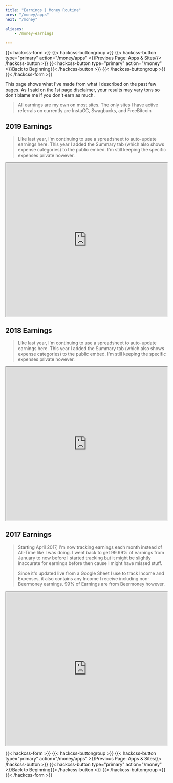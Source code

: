 ```yaml
---
title: "Earnings | Money Routine"
prev: "/money/apps"
next: "/money"

aliases:
    - /money-earnings

---
```


{{< hackcss-form >}}
  {{< hackcss-buttongroup >}}
      {{< hackcss-button type="primary" action="/money/apps" >}}Previous Page:
          Apps & Sites{{< /hackcss-button >}}
      {{< hackcss-button type="primary" action="/money" >}}Back to Beginning{{<
          /hackcss-button >}}
  {{< /hackcss-buttongroup >}}
{{< /hackcss-form >}}

This page shows what I've made from what I described on the past few pages. As I
said on the 1st page disclaimer, your results may vary tons so don't blame me if
you don't earn as much.

> All earnings are my own on most sites. The only sites I have active referrals
> on currently are InstaGC, Swagbucks, and FreeBitcoin

## 2019 Earnings

> Like last year, I'm continuing to use a spreadsheet to auto-update earnings
> here. This year I added the Summary tab (which also shows expense categories)
> to the public embed. I'm still keeping the specific expenses private however.

<iframe title="2019 Earnings"
src="https://docs.google.com/spreadsheets/d/e/2PACX-1vRj4tYjK7BbYefNY4SXb90yxXSH4C4GiYnWVdBN5i3GmI6Q1qgb2yoMOfvk3_z0KWGvyp-x0hAJkulC/pubhtml?gid=636621524&widget=true&headers=false"
width="100%" height="480px" class="lazyload" loading=”lazy”></iframe>

## 2018 Earnings

> Like last year, I'm continuing to use a spreadsheet to auto-update earnings
> here. This year I added the Summary tab (which also shows expense categories)
> to the public embed. I'm still keeping the specific expenses private however.

<iframe title="2018 Earnings"
src="https://docs.google.com/spreadsheets/d/e/2PACX-1vTGXXvdC_nt8zmAEXwdY0Xkxgb1liubRD9PvFVdiEKUh5T3otyIU7clCEV50PnuA47MaqjSkQvOJbQe/pubhtml?gid=636621524&widget=true&headers=false"
width="100%" height="480px" class="lazyload" loading=”lazy”></iframe>

## 2017 Earnings

> Starting April 2017, I'm now tracking earnings each month instead of All-Time
> like I was doing. I went back to get 99.99% of earnings from January to now
> before I started tracking but it might be slightly inaccurate for earnings
> before then cause I might have missed stuff.
>
> Since it's updated live from a Google Sheet I use to track Income and
> Expenses, it also contains any Income I receive including non-Beermoney
> earnings. 99% of Earnings are from Beermoney however.

<iframe title="2017 Earnings"
src="https://docs.google.com/spreadsheets/d/1OWhIacVX-3vljYiWP_IF0NCGQ5Af8unj9hv7e4eRD7g/pubhtml?gid=636621524&widget=true&headers=false"
width="100%" height="480px" class="lazyload" loading=”lazy”></iframe>

{{< hackcss-form >}}
  {{< hackcss-buttongroup >}}
      {{< hackcss-button type="primary" action="/money/apps" >}}Previous Page:
          Apps & Sites{{< /hackcss-button >}}
      {{< hackcss-button type="primary" action="/money" >}}Back to Beginning{{<
          /hackcss-button >}}
  {{< /hackcss-buttongroup >}}
{{< /hackcss-form >}}

